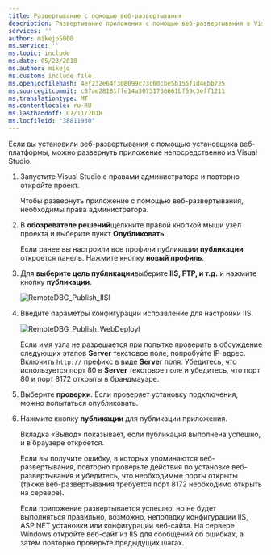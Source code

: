 ```yaml
---
title: Развертывание с помощью веб-развертывания
description: Развертывание приложения с помощью веб-развертывания в Visual Studio
services: ''
author: mikejo5000
ms.service: ''
ms.topic: include
ms.date: 05/23/2018
ms.author: mikejo
ms.custom: include file
ms.openlocfilehash: 4ef232e64f308699c73c60cbe5b155f1d4ebb725
ms.sourcegitcommit: c57ae28181ffe14a30731736661bf59c3eff1211
ms.translationtype: MT
ms.contentlocale: ru-RU
ms.lasthandoff: 07/11/2018
ms.locfileid: "38811930"
---
```

Если вы установили веб-развертывания с помощью установщика веб-платформы, можно развернуть приложение непосредственно из Visual Studio.

1. Запустите Visual Studio с правами администратора и повторно откройте проект.

    Чтобы развернуть приложение с помощью веб-развертывания, необходимы права администратора.

1. В **обозревателе решений**щелкните правой кнопкой мыши узел проекта и выберите пункт **Опубликовать**.

    Если ранее вы настроили все профили публикации **публикации** откроется панель. Нажмите кнопку **новый профиль**.

1. Для **выберите цель публикации**выберите **IIS, FTP, и т.д.** и нажмите кнопку **публикации**.

    ![RemoteDBG_Publish_IISl](../../debugger/media/remotedbg_iis_profile.png "RemoteDBG_Publish_IIS")

1. Введите параметры конфигурации исправление для настройки IIS.

    ![RemoteDBG_Publish_WebDeployl](../../debugger/media/remotedbg_iis_webdeploy_config.png "RemoteDBG_Publish_WebDeploy")

    Если имя узла не разрешается при попытке проверить в обсуждение следующих этапов **Server** текстовое поле, попробуйте IP-адрес. Включить `http://` префикс в виде **Server** поля.  Убедитесь, что используется порт 80 в **Server** текстовое поле и убедитесь, что порт 80 и порт 8172 открыты в брандмауэре.

1. Выберите **проверки**. Если проверяет установку подключения, можно попытаться опубликовать.

1. Нажмите кнопку **публикации** для публикации приложения.

    Вкладка «Вывод» показывает, если публикация выполнена успешно, и в браузере откроется.

    Если вы получите ошибку, в которых упоминаются веб-развертывания, повторно проверьте действия по установке веб-развертывания и убедитесь, что необходимые порты открыты (также веб-развертывания требуется порт 8172 необходимо открыть на сервере).

    Если приложение развертывается успешно, но не будет выполняться правильно, возможно, неполадку конфигурации IIS, ASP.NET установки или конфигурации веб-сайта. На сервере Windows откройте веб-сайт из IIS для сообщений об ошибках, а затем повторно проверьте предыдущих шагах.
